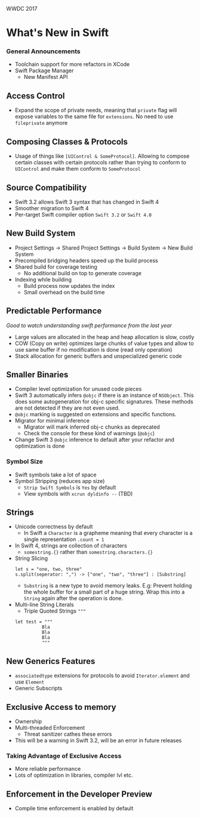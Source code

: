 WWDC 2017

# What's New in Swift

### General Announcements
  - Toolchain support for more refactors in XCode
  - Swift Package Manager
    - New Manifest API

## Access Control
  - Expand the scope of private needs, meaning that `private` flag will expose variables to the same file for `extensions`. No need to use `fileprivate` anymore

## Composing Classes & Protocols
  - Usage of things like `[UIControl & SomeProtocol]`. Allowing to compose certain classes with certain protocols rather than trying to conform to `UIControl` and make them conform to `SomeProtocol`

## Source Compatibility
  - Swift 3.2 allows Swift 3 syntax that has changed in Swift 4
  - Smoother migration to Swift 4
  - Per-target Swift compiler option `Swift 3.2` or `Swift 4.0`

## New Build System
  - Project Settings -> Shared Project Settings -> Build System -> New Build System
  - Precompiled bridging headers speed up the build process
  - Shared build for coverage testing
    - No additional build on top to generate coverage
  - Indexing while building
    - Build process now updates the index
    - Small overhead on the build time

## Predictable Performance
  _Good to watch understanding swift performance from the last year_
  - Large values are allocated in the heap and heap allocation is slow, costly
  - COW (Copy on write) optimizes large chunks of value types and allow to use same buffer if no modification is done (read only operation)
  - Stack allocation for generic buffers and unspecialized generic code

## Smaller Binaries
  - Compiler level optimization for unused code pieces
  - Swift 3 automatically infers `@objc` if there is an instance of `NSObject`. This does some autogeneration for obj-c specific signatures. These methods are not detected if they are not even used.
  - `@objc` marking is suggested on extensions and specific functions.
  - Migrator for minimal inference
    - Migrator will mark inferred obj-c chunks as deprecated
    - Check the console for these kind of warnings (`@objc`)
  - Change Swift 3 `@objc` inference to default after your refactor and optimization is done
### Symbol Size
  - Swift symbols take a lot of space
  - Symbol Stripping (reduces app size)
    - `Strip Swift Symbols` is `Yes` by default
    - View symbols with `xcrun dyldinfo --` (TBD)

## Strings
  - Unicode correctness by default
    - In Swift a `Character` is a grapheme meaning that every character is a single representation `.count = 1`
  - In Swift 4, strings are collection of characters
    - `somestring.{}` rather than `somestring.characters.{}`
  - String Slicing
    ```
    let s = "one, two, three"
    s.split(seperator: ",") -> ["one", "two", "three"] : [Substring]
    ```
    - `Substring` is a new type to avoid memory leaks. E.g: Prevent holding the whole buffer for a small part of a huge string. Wrap this into a `String` again after the operation is done.
  - Multi-line String Literals
    - Triple Quoted Strings `"""`
    ```
    let test = """
              Bla
              Bla
              Bla
              """
    ```

## New Generics Features
  - `associatedtype` extensions for protocols to avoid `Iterator.element` and use `Element`
  - Generic Subscripts

## Exclusive Access to memory
  - Ownership
  - Multi-threaded Enforcement
    - Threat sanitizer cathes these errors
  - This will be a warning in Swift 3.2, will be an error in future releases
### Taking Advantage of Exclusive Access
  - More reliable performance
  - Lots of optimization in libraries, compiler lvl etc.

## Enforcement in the Developer Preview
  - Compile time enforcement is enabled by default
